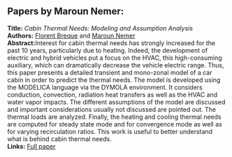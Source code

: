 <h2>Papers by Maroun Nemer:</h2>
<p>
<b>Title:</b> <i> Cabin Thermal Needs: Modeling and Assumption Analysis </i> <br />
<b>Authors:</b> <a href="../authors/author_35.html">Florent Breque</a> and <a href="../authors/author_193.html">Maroun Nemer</a><br />
<b>Abstract:</b>Interest for cabin thermal needs has strongly increased for the past 10 years, particularly due to heating. Indeed, the development of electric and hybrid vehicles put a focus on the HVAC, this high-consuming auxiliary, which can dramatically decrease the vehicle electric range. Thus, this paper presents a detailed transient and mono-zonal model of a car cabin in order to predict the thermal needs. The model is developed using the MODELICA language via the DYMOLA environment. It considers conduction, convection, radiation heat transfers as well as the HVAC and water vapor impacts. The different assumptions of the model are discussed and important considerations usually not discussed are pointed out. The thermal loads are analyzed. Finally, the heating and cooling thermal needs are computed for steady state mode and for convergence mode as well as for varying recirculation ratios. This work is useful to better understand what is behind cabin thermal needs.<br />
<b>Links:</b> <a href="../submissions/ecp17132771_BrequeNemer.pdf">Full paper</a></p>